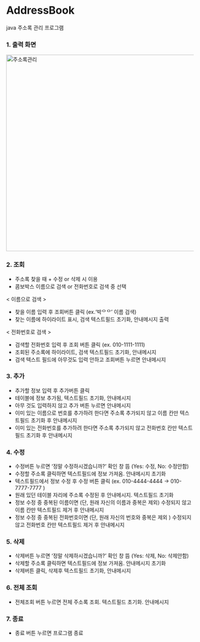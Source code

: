 # AddressBook

java 주소록 관리 프로그램

### 1. 출력 화면
<img width="527" alt="주소록관리" src="https://user-images.githubusercontent.com/69287689/235652930-1f67a9c4-9643-44a5-b7a2-7499bbc68662.png">

### 2. 조회  
- 주소록 찾을 때 + 수정 or 삭제 시 이용  
- 콤보박스 이름으로 검색 or 전화번호로 검색 중 선택  

< 이름으로 검색 >  
- 찾을 이름 입력 후 조회버튼 클릭 (ex.‘박ᄋᄋ’ 이름 검색)  
- 찾는 이름에 하이라이트 표시, 검색 텍스트필드 초기화, 안내메시지 출력  

< 전화번호로 검색 >  
- 검색할 전화번호 입력 후 조회 버튼 클릭 (ex. 010-1111-1111)  
- 조회된 주소록에 하이라이트, 검색 텍스트필드 초기화, 안내메시지
- 검색 텍스트 필드에 아무것도 입력 안하고 조회버튼 누르면 안내메시지

### 3. 추가  
- 추가할 정보 입력 후 추가버튼 클릭  
- 테이블에 정보 추가됨, 텍스트필드 초기화, 안내메시지  
- 아무 것도 입력하지 않고 추가 버튼 누르면 안내메시지  
- 이미 있는 이름으로 번호를 추가하려 한다면 주소록 추가되지 않고 이름 칸만 텍스트필드 초기화 후 안내메시지  
- 이미 있는 전화번호를 추가하려 한다면 주소록 추가되지 않고 전화번호 칸만 텍스트필드 초기화 후 안내메시지  

### 4. 수정  
- 수정버튼 누르면 ‘정말 수정하시겠습니까?’ 확인 창 뜸 (Yes: 수정, No: 수정안함)  
- 수정할 주소록 클릭하면 텍스트필드에 정보 가져옴. 안내메시지 초기화  
- 텍스트필드에서 정보 수정 후 수정 버튼 클릭 (ex. 010-4444-4444 -> 010-7777-7777 )  
- 원래 있던 테이블 자리에 주소록 수정된 후 안내메시지. 텍스트필드 초기화  
- 정보 수정 중 중복된 이름이면 (단, 원래 자신의 이름과 중복은 제외) 수정되지 않고 이름 칸만 텍스트필드 제거 후 안내메시지  
- 정보 수정 중 중복된 전화번호이면 (단, 원래 자신의 번호와 중복은 제외 ) 수정되지 않고 전화번호 칸만 텍스트필드 제거 후 안내메시지  

### 5. 삭제  
- 삭제버튼 누르면 ‘정말 삭제하시겠습니까?’ 확인 창 뜸 (Yes: 삭제, No: 삭제안함)  
- 삭제할 주소록 클릭하면 텍스트필드에 정보 가져옴. 안내메시지 초기화  
- 삭제버튼 클릭, 삭제후 텍스트필드 초기화, 안내메시지  

### 6. 전체 조회  
- 전체조회 버튼 누르면 전체 주소록 조회. 텍스트필드 초기화. 안내메시지  

### 7. 종료  
- 종료 버튼 누르면 프로그램 종료  




